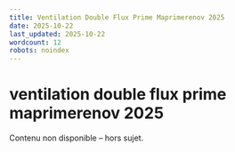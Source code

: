 ```yaml
---
title: Ventilation Double Flux Prime Maprimerenov 2025
date: 2025-10-22
last_updated: 2025-10-22
wordcount: 12
robots: noindex
---
```


# ventilation double flux prime maprimerenov 2025

Contenu non disponible – hors sujet.